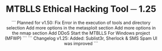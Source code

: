 <div align="center">
  <h1>MTBLLS Ethical Hacking Tool ─ 1.25</h1>
  ```
  Planned for v1.50:
  Fix Error in the execution of tools and directory selection
  Add more options in the metasploit section
  Add more options in the nmap section
  Add DDoS 
  Start the MTBLLS For Windows project (MFWP)  
  ```
  ```
  Changelog v1.25:
  Added: Sublist3r, Sherlock & SMS Spam
  UI was improved
  ```
